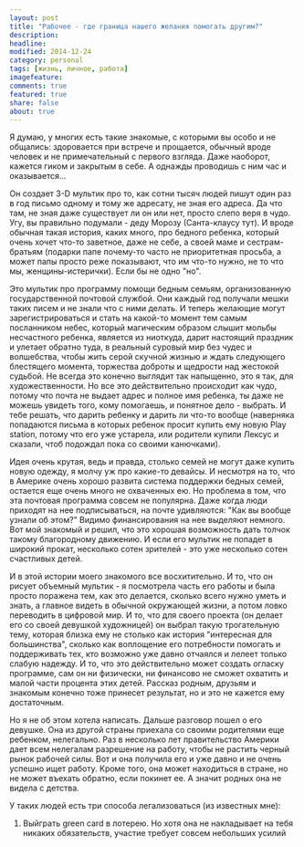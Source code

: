 ```yaml
---
layout: post
title: "Рабочее - где граница нашего желания помогать другим?"
description: 
headline: 
modified: 2014-12-24
category: personal
tags: [жизнь, личное, работа]
imagefeature: 
comments: true
featured: true
share: false
about: true
---
```


Я думаю, у многих есть такие знакомые, с которыми вы особо и не общались: здоровается при встрече и прощается, обычный вроде человек и не примечательный с первого взгляда. Даже наоборот, кажется гиком и закрытым в себе. А однажды проводишь с ним час и оказывается... 

Он создает 3-D мультик про то, как сотни тысяч людей пишут один раз в год письмо одному и тому же адресату, не зная его адреса. Да что там, не зная даже существует ли он или нет, просто слепо веря в чудо. Угу, вы правильно подумали - деду Морозу (Санта-клаусу тут). И вроде обычная такая история, каких много, про бедного ребенка, который очень хочет что-то заветное, даже не себе, а своей маме и сестрам-братьям (подарки папе почему-то часто не приоритетная просьба, а может папы просто реже показывают, что им что-то нужно, не то что мы, женщины-истерички). Если бы не одно "но". 

Это мультик про программу помощи бедным семьям, организованную государственной почтовой службой. Они каждый год получали мешки таких писем и не знали что с ними делать. И теперь желающие могут зарегистрироваться и стать на какой-то момент тем самым посланником небес, который магическим образом слышит мольбы несчастного ребенка, является из ниоткуда, дарит настоящий праздник и улетает обратно туда, в реальный суровый мир без чудес и волшебства, чтобы жить серой скучной жизнью и ждать следующего блестящего момента, торжества доброты и щедрости над жестокой судьбой. Не всегда это конечно выглядит так напыщенно, это я так, для художественности. Но все это действительно происходит как чудо, потому что почта не выдает адрес и полное имя ребенка, ты даже не можешь увидеть того, кому помогаешь, и понятное дело - выбрать. И тебе решать, что дарить ребенку и дарить ли что-то вообще (наверняка попадаются письма в которых ребенок просит купить ему новую Play station, потому что его уже устарела, или родители купили Лексус и сказали, чтоб подождал пока со своими канючками).

Идея очень крутая, ведь и правда, столько семей не могут даже купить новую одежду, я молчу уж про какие-то девайсы. И несмотря на то, что в Америке очень хорошо развита система поддержки бедных семей, остается еще очень много не охваченных ею. Но проблема в том, что эта почтовая программа совсем не популярна. Даже когда люди приходят на нее подписываться, на почте удивляются: "Как вы вообще узнали об этом?" Видимо финансирования на нее выделяют немного. Вот мой знакомый и решил, что это хорошая возможность дать толчок такому благородному движению. И если его мультик не попадет в широкий прокат, несколько сотен зрителей - это уже несколько сотен счастливых детей.

И в этой истории моего знакомого все восхитительно. И то, что он рисует объемный мультик - я посмотрела часть его работы и была просто поражена тем, как это делается, сколько всего нужно уметь и знать, а главное видеть в обычной окружающей жизни, а потом ловко переводить в цифровой мир. И то, что для своего проекта (он делает его со своей девушкой художницей) он выбрал такую трогательную тему, которая близка ему не столько как история "интересная для большинства", сколько как воплощение его потребности помогать и поддерживать тех, кто возможно уже давно отчаялся и лелеет только слабую надежду. И то, что это действительно может создать огласку программе, сам он ни физически, ни финансово не сможет охватить и малой части процента этих детей. Рассказ родным, друзьям и знакомым конечно тоже принесет результат, но и это не кажется ему достаточным.

Но я не об этом хотела написать. Дальше разговор пошел о его девушке. Она из другой страны приехала со своими родителями еще ребенком, нелегально. Раз в несколько лет правительство Америки дает всем нелегалам разрешение на работу, чтобы не растить черный рынок рабочей силы. Вот и она получила его и уже давно и не очень успешно ищет работу. Кроме того, она может находиться в стране, но не может въехать обратно, если покинет ее. А значит родных она не видела с детства. 

У таких людей есть три способа легализоваться (из известных мне):
1. Выйграть green card в лотерею. Но хотя она не накладывает на тебя никаких обязательств, участие требует совсем небольших усилий

